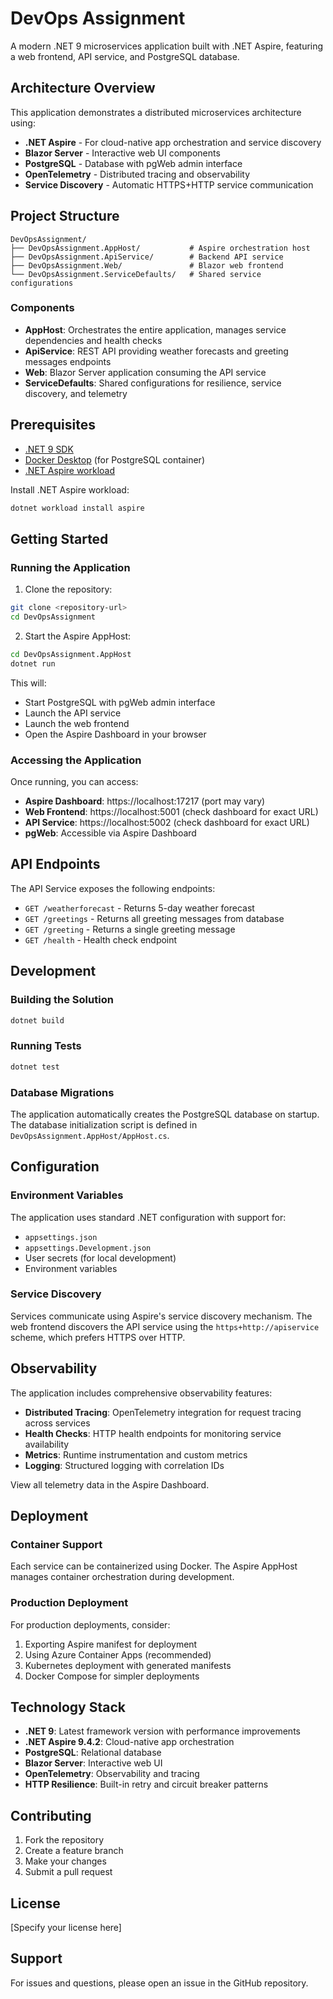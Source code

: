 # DevOps Assignment

A modern .NET 9 microservices application built with .NET Aspire, featuring a web frontend, API service, and PostgreSQL database.

## Architecture Overview

This application demonstrates a distributed microservices architecture using:

- **.NET Aspire** - For cloud-native app orchestration and service discovery
- **Blazor Server** - Interactive web UI components
- **PostgreSQL** - Database with pgWeb admin interface
- **OpenTelemetry** - Distributed tracing and observability
- **Service Discovery** - Automatic HTTPS+HTTP service communication

## Project Structure

```
DevOpsAssignment/
├── DevOpsAssignment.AppHost/           # Aspire orchestration host
├── DevOpsAssignment.ApiService/        # Backend API service
├── DevOpsAssignment.Web/               # Blazor web frontend
└── DevOpsAssignment.ServiceDefaults/   # Shared service configurations
```

### Components

- **AppHost**: Orchestrates the entire application, manages service dependencies and health checks
- **ApiService**: REST API providing weather forecasts and greeting messages endpoints
- **Web**: Blazor Server application consuming the API service
- **ServiceDefaults**: Shared configurations for resilience, service discovery, and telemetry

## Prerequisites

- [.NET 9 SDK](https://dotnet.microsoft.com/download/dotnet/9.0)
- [Docker Desktop](https://www.docker.com/products/docker-desktop/) (for PostgreSQL container)
- [.NET Aspire workload](https://learn.microsoft.com/dotnet/aspire/fundamentals/setup-tooling)

Install .NET Aspire workload:
```bash
dotnet workload install aspire
```

## Getting Started

### Running the Application

1. Clone the repository:
```bash
git clone <repository-url>
cd DevOpsAssignment
```

2. Start the Aspire AppHost:
```bash
cd DevOpsAssignment.AppHost
dotnet run
```

This will:
- Start PostgreSQL with pgWeb admin interface
- Launch the API service
- Launch the web frontend
- Open the Aspire Dashboard in your browser

### Accessing the Application

Once running, you can access:
- **Aspire Dashboard**: https://localhost:17217 (port may vary)
- **Web Frontend**: https://localhost:5001 (check dashboard for exact URL)
- **API Service**: https://localhost:5002 (check dashboard for exact URL)
- **pgWeb**: Accessible via Aspire Dashboard

## API Endpoints

The API Service exposes the following endpoints:

- `GET /weatherforecast` - Returns 5-day weather forecast
- `GET /greetings` - Returns all greeting messages from database
- `GET /greeting` - Returns a single greeting message
- `GET /health` - Health check endpoint

## Development

### Building the Solution

```bash
dotnet build
```

### Running Tests

```bash
dotnet test
```

### Database Migrations

The application automatically creates the PostgreSQL database on startup. The database initialization script is defined in `DevOpsAssignment.AppHost/AppHost.cs`.

## Configuration

### Environment Variables

The application uses standard .NET configuration with support for:
- `appsettings.json`
- `appsettings.Development.json`
- User secrets (for local development)
- Environment variables

### Service Discovery

Services communicate using Aspire's service discovery mechanism. The web frontend discovers the API service using the `https+http://apiservice` scheme, which prefers HTTPS over HTTP.

## Observability

The application includes comprehensive observability features:

- **Distributed Tracing**: OpenTelemetry integration for request tracing across services
- **Health Checks**: HTTP health endpoints for monitoring service availability
- **Metrics**: Runtime instrumentation and custom metrics
- **Logging**: Structured logging with correlation IDs

View all telemetry data in the Aspire Dashboard.

## Deployment

### Container Support

Each service can be containerized using Docker. The Aspire AppHost manages container orchestration during development.

### Production Deployment

For production deployments, consider:
1. Exporting Aspire manifest for deployment
2. Using Azure Container Apps (recommended)
3. Kubernetes deployment with generated manifests
4. Docker Compose for simpler deployments

## Technology Stack

- **.NET 9**: Latest framework version with performance improvements
- **.NET Aspire 9.4.2**: Cloud-native app orchestration
- **PostgreSQL**: Relational database
- **Blazor Server**: Interactive web UI
- **OpenTelemetry**: Observability and tracing
- **HTTP Resilience**: Built-in retry and circuit breaker patterns

## Contributing

1. Fork the repository
2. Create a feature branch
3. Make your changes
4. Submit a pull request

## License

[Specify your license here]

## Support

For issues and questions, please open an issue in the GitHub repository.